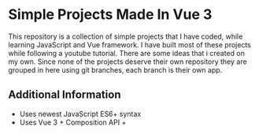 # Simple Projects Made In Vue 3

This repository is a collection of simple projects that I have coded,
while learning JavaScript and Vue framework.
I have built most of these projects while following a youtube tutorial.
There are some ideas that i created on my own. Since none of the projects deserve their own repository
they are grouped in here using git branches, each branch is their own app.


## Additional Information

- Uses newest JavaScript ES6+ syntax
- Uses Vue 3 + Composition API + <script setup>
- Apps built locally with Vite 2
- Minimal CSS, uniform blank-like styling


## Installation

Clone repo and use Vite

```bash
    VITE!!!!
    npm run dev
```

## Acknowledgements
Big thanks to all JavaScript content creators offering their educational content for free:

 - [The Net Ninja, Vue.js 3 Tutorial Playlist](https://www.youtube.com/playlist?list=PL4cUxeGkcC9hYYGbV60Vq3IXYNfDk8At1s)
 - [Coding Garden, Intro to Vue 3 + Composition API: Build a Todo App](https://youtu.be/rncY1tlWShM?list=PLfVNFUHcMCTeqX68cRS7dfF1hy0OEt5pt)
 - [Make Apps with Danny, Vue JS Tips Playlist](https://www.youtube.com/playlist?list=PLAiDzIdBfy8h9C7hf-RKvU0Sz5o1UFgfQ)
 - [Traversy Media, Vue JS Crash Course 2021](https://youtu.be/qZXt1Aom3Cs?list=PLfVNFUHcMCTeqX68cRS7dfF1hy0OEt5pt)
